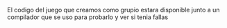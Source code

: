 El codigo del juego que creamos como grupio estara disponible junto a un compilador que se uso para probarlo y ver si tenia fallas
